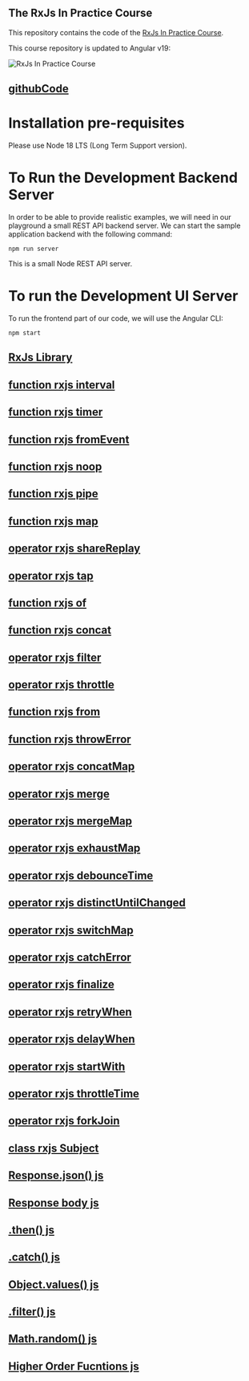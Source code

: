 ## The RxJs In Practice Course

This repository contains the code of the [RxJs In Practice Course](https://angular-university.io/course/rxjs-course).

This course repository is updated to Angular v19:

![RxJs In Practice Course](https://s3-us-west-1.amazonaws.com/angular-university/course-images/rxjs-in-practice-course.png)

## [githubCode](https://github.com/angular-university/rxjs-course.git)

# Installation pre-requisites

Please use Node 18 LTS (Long Term Support version).

# To Run the Development Backend Server

In order to be able to provide realistic examples, we will need in our playground a small REST API backend server. We can start the sample application backend with the following command:

    npm run server

This is a small Node REST API server.

# To run the Development UI Server

To run the frontend part of our code, we will use the Angular CLI:

    npm start

## [RxJs Library](https://rxjs.dev/)

## [function rxjs interval](https://rxjs.dev/api/index/function/interval)

## [function rxjs timer](https://rxjs.dev/api/index/function/timer)

## [function rxjs fromEvent](https://rxjs.dev/api/index/function/fromEvent)

## [function rxjs noop](https://rxjs.dev/api/index/function/noop)

## [function rxjs pipe](https://rxjs.dev/api/index/function/pipe)

## [function rxjs map](https://rxjs.dev/api/index/function/map)

## [operator rxjs shareReplay](https://rxjs.dev/api/operators/shareReplay)

## [operator rxjs tap](https://rxjs.dev/api/operators/tap)

## [function rxjs of](https://rxjs.dev/api/index/function/of)

## [function rxjs concat](https://rxjs.dev/api/index/function/concat)

## [operator rxjs filter](https://rxjs.dev/api/operators/filter)

## [operator rxjs throttle](https://rxjs.dev/api/index/function/throttle)

## [function rxjs from](https://rxjs.dev/api/index/function/from)

## [function rxjs throwError](https://rxjs.dev/api/index/function/throwError)

## [operator rxjs concatMap](https://rxjs.dev/api/operators/concatMap)

## [operator rxjs merge](https://rxjs.dev/api/operators/merge)

## [operator rxjs mergeMap](https://rxjs.dev/api/operators/mergeMap)

## [operator rxjs exhaustMap](https://rxjs.dev/api/operators/exhaustMap)

## [operator rxjs debounceTime](https://rxjs.dev/api/operators/debounceTime)

## [operator rxjs distinctUntilChanged](https://rxjs.dev/api/operators/distinctUntilChanged)

## [operator rxjs switchMap](https://rxjs.dev/api/operators/switchMap)

## [operator rxjs catchError](https://rxjs.dev/api/operators/catchError)

## [operator rxjs finalize](https://rxjs.dev/api/operators/finalize)

## [operator rxjs retryWhen](https://rxjs.dev/api/operators/retryWhen)

## [operator rxjs delayWhen](https://rxjs.dev/api/operators/delayWhen)

## [operator rxjs startWith](https://rxjs.dev/api/operators/startWith)

## [operator rxjs throttleTime](https://rxjs.dev/api/operators/throttleTime)

## [operator rxjs forkJoin](https://rxjs.dev/api/index/function/forkJoin)

## [class rxjs Subject](https://rxjs.dev/api/index/class/Subject)

## [Response.json() js](https://developer.mozilla.org/en-US/docs/Web/API/Response/json)

## [Response body js](https://developer.mozilla.org/en-US/docs/Web/API/Response/body)

## [.then() js](https://developer.mozilla.org/en-US/docs/Web/JavaScript/Reference/Global_Objects/Promise/then)

## [.catch() js](https://developer.mozilla.org/en-US/docs/Web/JavaScript/Reference/Global_Objects/Promise/catch)

## [Object.values() js](https://developer.mozilla.org/en-US/docs/Web/JavaScript/Reference/Global_Objects/Object/values)

## [.filter() js](https://developer.mozilla.org/en-US/docs/Web/JavaScript/Reference/Global_Objects/Array/filter#syntax)

## [Math.random() js](https://developer.mozilla.org/en-US/docs/Web/JavaScript/Reference/Global_Objects/Math/random)

## [Higher Order Fucntions js](https://www.freecodecamp.org/news/higher-order-functions-in-javascript-explained/)
